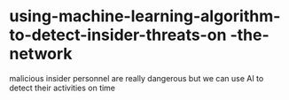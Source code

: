 # using-machine-learning-algorithm-to-detect-insider-threats-on -the-network
malicious insider personnel are really dangerous but we can use AI to detect their activities on time 
